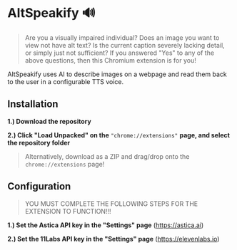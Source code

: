 # AltSpeakify 🔊
> Are you a visually impaired individual? Does an image you want to view not have alt text? Is the current caption severely lacking detail, or simply just not sufficient? If you answered "Yes" to any of the above questions, then this Chromium extension is for you!

 AltSpeakify uses AI to describe images on a webpage and read them back to the user in a configurable TTS voice.

## Installation
**1.) Download the repository**

**2.) Click "Load Unpacked" on the** `"chrome://extensions"` **page, and select the repository folder**

> Alternatively, download as a ZIP and drag/drop onto the `chrome://extensions` page!

 ## Configuration
> YOU MUST COMPLETE THE FOLLOWING STEPS FOR THE EXTENSION TO FUNCTION!!!

**1.) Set the Astica API key in the "Settings" page** (https://astica.ai)

**2.) Set the 11Labs API key in the "Settings" page** (https://elevenlabs.io)


 
